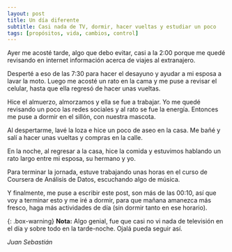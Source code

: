 ```yaml
---
layout: post
title: Un día diferente
subtitle: Casi nada de TV, dormir, hacer vueltas y estudiar un poco
tags: [propósitos, vida, cambios, control]
---
```


Ayer me acosté tarde, algo que debo evitar, casi a la 2:00 porque me quedé revisando en internet información acerca de viajes
al extranajero.

Desperté a eso de las 7:30 para hacer el desayuno y ayudar a mi esposa a lavar la moto. Luego me acosté un rato en la cama
y me puse a revisar el celular, hasta que ella regresó de hacer unas vueltas.

Hice el almuerzo, almorzamos y ella se fue a trabajar. Yo me quedé revisando un poco las redes sociales y al rato se fue la
energía. Entonces me puse a dormir en el sillón, con nuestra mascota.

Al despertarme, lavé la loza e hice un poco de aseo en la casa. Me bañé y salí a hacer unas vueltas y compras en la calle.

En la noche, al regresar a la casa, hice la comida y estuvimos hablando un rato largo entre mi esposa, su hermano y yo.

Para terminar la jornada, estuve trabajando unas horas en el curso de Coursera de Análisis de Datos, escuchando algo de música.

Y finalmente, me puse a escribir este post, son más de las 00:10, así que voy a terminar esto y me iré a dormir, para que
mañana amanezca más fresco, haga más actividades de día (sin dormir tanto en ese horario).

{: .box-warning}
**Nota:** Algo genial, fue que casi no vi nada de televisión en el día y sobre todo en la tarde-noche. Ojalá pueda seguir así.

*Juan Sebastián*



